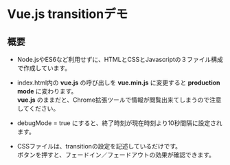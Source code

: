 Vue.js transitionデモ
=====================================

概要
----------------------------

- Node.jsやES6など利用せずに、HTMLとCSSとJavascriptの３ファイル構成で作成しています。

- index.html内の **vue.js** の呼び出しを **vue.min.js** に変更すると **production mode** に変わります。  
**vue.js** のままだと、Chrome拡張ツールで情報が閲覧出来てしまうので注意してください。

- debugMode = true にすると、終了時刻が現在時刻より10秒間隔に設定されます。 

- CSSファイルは、transitionの設定を記述しているだけです。  
ボタンを押すと、フェードイン／フェードアウトの効果が確認できます。
